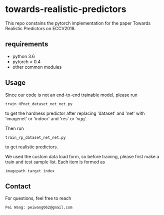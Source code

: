 # towards-realistic-predictors

This repo constains the pytorch implementation for the paper Towards Realistic Predictors on ECCV2018.

## requirements

* python 3.6
* pytorch = 0.4
* other common modules

## Usage

Since our code is not an end-to-end trainable model, please run 
```
train_HPnet_dataset_net_net.py
```
to get the hardness predictor after replacing 'dataset' and 'net' with 'imagenet' or 'indoor' and 'res' or 'vgg'.

Then run 
```
train_rp_dataset_net_net.py
```
to get realistic predictors.

We used the custom data load form, so before training, please first make a train and test sample list. Each item is formed as 
```
imagepath target index
```


## Contact

For questions, feel free to reach
```
Pei Wang: peiwang062@gmail.com
```
